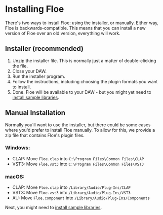<!--
SPDX-FileCopyrightText: 2024 Sam Windell
SPDX-License-Identifier: GPL-3.0-or-later
-->

# Installing Floe

There's two ways to install Floe: using the installer, or manually. Either way, Floe is backwards-compatible. This means that you can install a new version of Floe over an old version, everything will work.

## Installer (recommended)

1. Unzip the installer file. This is normally just a matter of double-clicking the file.
1. Close your DAW.
1. Run the installer program.
1. Follow the instructions, including choosing the plugin formats you want to install.
1. Done. Floe will be available to your DAW - but you might yet need to [install sample libraries](installing-libraries.md).

## Manual Installation

Normally you'll want to use the installer, but there could be some cases where you'd prefer to install Floe manually. To allow for this, we provide a zip file that contains Floe's plugin files.

### Windows:
- CLAP: Move `Floe.clap` into `C:\Program Files\Common Files\CLAP`
- VST3: Move `Floe.vst3` into `C:\Program Files\Common Files\VST3`

### macOS:
- CLAP: Move `Floe.clap` into `/Library/Audio/Plug-Ins/CLAP`
- VST3: Move `Floe.vst3` into `/Library/Audio/Plug-Ins/VST3`
- AU: Move `Floe.component` into `/Library/Audio/Plug-Ins/Components`

Next, you might need to [install sample libraries](installing-libraries.md). 

